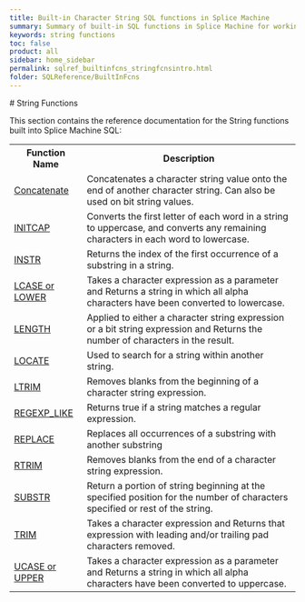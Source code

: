 ```yaml
---
title: Built-in Character String SQL functions in Splice Machine
summary: Summary of built-in SQL functions in Splice Machine for working with characters and strings.
keywords: string functions
toc: false
product: all
sidebar: home_sidebar
permalink: sqlref_builtinfcns_stringfcnsintro.html
folder: SQLReference/BuiltInFcns
---
```

<section>
<div class="TopicContent" data-swiftype-index="true" markdown="1">
# String Functions

This section contains the reference documentation for the String
functions built into Splice Machine SQL:

<table summary="Summary of Splice Machine SQL String Functions">
                <col />
                <col />
                <tr>
                    <th>
                    Function Name
                </th>
                    <th>
                    Description
                </th>
                </tr>
                <tr>
                    <td class="CodeFont"><a href="sqlref_builtinfcns_concat.html">Concatenate</a>
                    </td>
                    <td>Concatenates a character string value onto the end of another character string. Can also be used on bit string values.</td>
                </tr>
                <tr>
                    <td class="CodeFont"><a href="sqlref_builtinfcns_initcap.html">INITCAP</a>
                    </td>
                    <td>Converts the first letter of each word in a string to uppercase, and converts any remaining characters in each word to lowercase.</td>
                </tr>
                <tr>
                    <td class="CodeFont"><a href="sqlref_builtinfcns_instr.html">INSTR</a>
                    </td>
                    <td>Returns the index of the first occurrence of a substring in a string.</td>
                </tr>
                <tr>
                    <td class="CodeFont"><a href="sqlref_builtinfcns_lcase.html">LCASE <span class="bodyFont">or</span> LOWER</a>
                    </td>
                    <td>
                    Takes a character expression as a parameter and Returns a string in which all alpha characters have been converted to lowercase.
                </td>
                </tr>
                <tr>
                    <td class="CodeFont"><a href="sqlref_builtinfcns_length.html">LENGTH</a>
                    </td>
                    <td>
                    Applied to either a character string expression or a bit string expression and Returns the number of characters in the result.
                </td>
                </tr>
                <tr>
                    <td class="CodeFont"><a href="sqlref_builtinfcns_locate.html">LOCATE</a>
                    </td>
                    <td>
                    Used to search for a string within another string. 
                </td>
                </tr>
                <tr>
                    <td class="CodeFont"><a href="sqlref_builtinfcns_ltrim.html">LTRIM</a>
                    </td>
                    <td>
                    Removes blanks from the beginning of a character string expression.
                </td>
                </tr>
                <tr>
                    <td class="CodeFont"><a href="sqlref_builtinfcns_regexplike.html">REGEXP_LIKE</a>
                    </td>
                    <td>Returns true if a string matches a regular expression.</td>
                </tr>
                <tr>
                    <td class="CodeFont"><a href="sqlref_builtinfcns_replace.html">REPLACE</a>
                    </td>
                    <td>Replaces all occurrences of a substring with another substring</td>
                </tr>
                <tr>
                    <td class="CodeFont"><a href="sqlref_builtinfcns_rtrim.html">RTRIM</a>
                    </td>
                    <td>Removes blanks from the end of a character string expression.</td>
                </tr>
                <tr>
                    <td class="CodeFont"><a href="sqlref_builtinfcns_substr.html">SUBSTR</a>
                    </td>
                    <td>
                    Return a portion of string beginning at the specified position for the number of characters specified or rest of the string.
                </td>
                </tr>
                <tr>
                    <td class="CodeFont"><a href="sqlref_builtinfcns_trim.html">TRIM</a>
                    </td>
                    <td>
                    Takes a character expression and Returns that expression with leading and/or trailing pad characters removed. 
                </td>
                </tr>
                <tr>
                    <td class="CodeFont"><a href="sqlref_builtinfcns_ucase.html">UCASE <span class="bodyFont">or</span> UPPER</a>
                    </td>
                    <td>
                    Takes a character expression as a parameter and Returns a string in which all alpha characters have been converted to uppercase.
                </td>
                </tr>
            </table>
</div>
</section>

